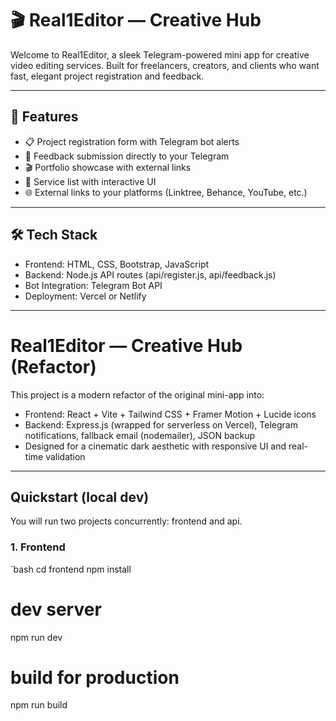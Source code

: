 # 🎬 Real1Editor — Creative Hub

Welcome to Real1Editor, a sleek Telegram-powered mini app for creative video editing services. Built for freelancers, creators, and clients who want fast, elegant project registration and feedback.

---

## 🚀 Features

- 📋 Project registration form with Telegram bot alerts
- 💭 Feedback submission directly to your Telegram
- 🎬 Portfolio showcase with external links
- 💼 Service list with interactive UI
- 🌐 External links to your platforms (Linktree, Behance, YouTube, etc.)

---

## 🛠 Tech Stack

- Frontend: HTML, CSS, Bootstrap, JavaScript
- Backend: Node.js API routes (api/register.js, api/feedback.js)
- Bot Integration: Telegram Bot API
- Deployment: Vercel or Netlify

---

# Real1Editor — Creative Hub (Refactor)

This project is a modern refactor of the original mini-app into:

- Frontend: React + Vite + Tailwind CSS + Framer Motion + Lucide icons
- Backend: Express.js (wrapped for serverless on Vercel), Telegram notifications, fallback email (nodemailer), JSON backup
- Designed for a cinematic dark aesthetic with responsive UI and real-time validation

---

## Quickstart (local dev)

You will run two projects concurrently: frontend and api.

### 1. Frontend

`bash
cd frontend
npm install
# dev server
npm run dev
# build for production
npm run build
